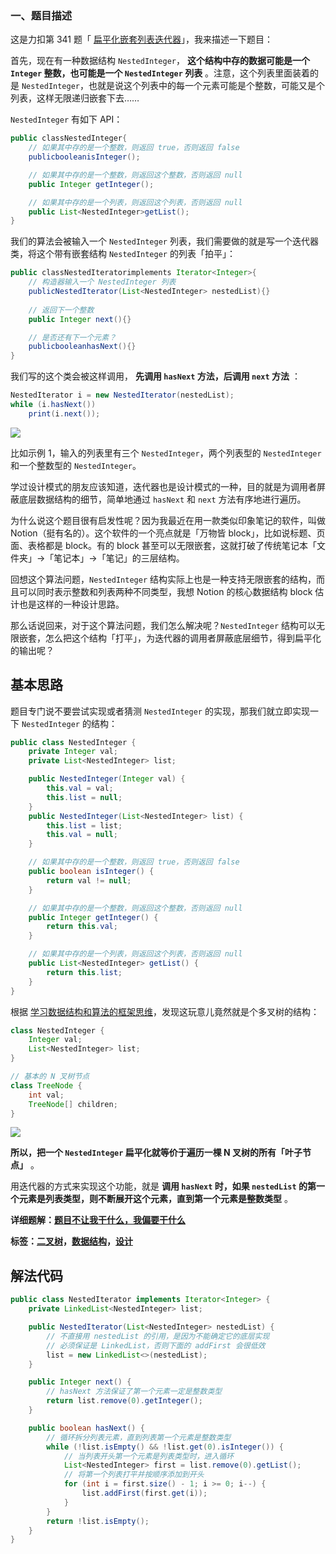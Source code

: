 ### 一、题目描述

这是力扣第 341 题「 [扁平化嵌套列表迭代器](https://leetcode.cn/problems/flatten-nested-list-iterator/)」，我来描述一下题目：

首先，现在有一种数据结构 `NestedInteger`， **这个结构中存的数据可能是一个 `Integer` 整数，也可能是一个 `NestedInteger` 列表** 。注意，这个列表里面装着的是 `NestedInteger`，也就是说这个列表中的每一个元素可能是个整数，可能又是个列表，这样无限递归嵌套下去……

`NestedInteger` 有如下 API：

```java
public classNestedInteger{
    // 如果其中存的是一个整数，则返回 true，否则返回 false
    publicbooleanisInteger();

    // 如果其中存的是一个整数，则返回这个整数，否则返回 null
    public Integer getInteger();

    // 如果其中存的是一个列表，则返回这个列表，否则返回 null
    public List<NestedInteger>getList();
}
```

我们的算法会被输入一个 `NestedInteger` 列表，我们需要做的就是写一个迭代器类，将这个带有嵌套结构 `NestedInteger` 的列表「拍平」：

```java
public classNestedIteratorimplements Iterator<Integer>{
    // 构造器输入一个 NestedInteger 列表
    publicNestedIterator(List<NestedInteger> nestedList){}
  
    // 返回下一个整数
    public Integer next(){}

    // 是否还有下一个元素？
    publicbooleanhasNext(){}
}
```

我们写的这个类会被这样调用， **先调用 `hasNext` 方法，后调用 `next` 方法** ：

```java
NestedIterator i = new NestedIterator(nestedList);
while (i.hasNext())
    print(i.next());
```

[![](https://labuladong.gitee.io/algo/images/nestedList/title.jpg)](https://labuladong.gitee.io/algo/images/nestedList/title.jpg)

比如示例 1，输入的列表里有三个 `NestedInteger`，两个列表型的 `NestedInteger` 和一个整数型的 `NestedInteger`。

学过设计模式的朋友应该知道，迭代器也是设计模式的一种，目的就是为调用者屏蔽底层数据结构的细节，简单地通过 `hasNext` 和 `next` 方法有序地进行遍历。

为什么说这个题目很有启发性呢？因为我最近在用一款类似印象笔记的软件，叫做 Notion（挺有名的）。这个软件的一个亮点就是「万物皆 block」，比如说标题、页面、表格都是 block。有的 block 甚至可以无限嵌套，这就打破了传统笔记本「文件夹」->「笔记本」->「笔记」的三层结构。

回想这个算法问题，`NestedInteger` 结构实际上也是一种支持无限嵌套的结构，而且可以同时表示整数和列表两种不同类型，我想 Notion 的核心数据结构 block 估计也是这样的一种设计思路。

那么话说回来，对于这个算法问题，我们怎么解决呢？`NestedInteger` 结构可以无限嵌套，怎么把这个结构「打平」，为迭代器的调用者屏蔽底层细节，得到扁平化的输出呢？


## 基本思路

题目专门说不要尝试实现或者猜测 `NestedInteger` 的实现，那我们就立即实现一下 `NestedInteger` 的结构：

```java
public class NestedInteger {
    private Integer val;
    private List<NestedInteger> list;

    public NestedInteger(Integer val) {
        this.val = val;
        this.list = null;
    }
    public NestedInteger(List<NestedInteger> list) {
        this.list = list;
        this.val = null;
    }

    // 如果其中存的是一个整数，则返回 true，否则返回 false
    public boolean isInteger() {
        return val != null;
    }

    // 如果其中存的是一个整数，则返回这个整数，否则返回 null
    public Integer getInteger() {
        return this.val;
    }

    // 如果其中存的是一个列表，则返回这个列表，否则返回 null
    public List<NestedInteger> getList() {
        return this.list;
    }
}
```

根据 [学习数据结构和算法的框架思维](https://labuladong.github.io/article/fname.html?fname=%E5%AD%A6%E4%B9%A0%E6%95%B0%E6%8D%AE%E7%BB%93%E6%9E%84%E5%92%8C%E7%AE%97%E6%B3%95%E7%9A%84%E9%AB%98%E6%95%88%E6%96%B9%E6%B3%95 "null")，发现这玩意儿竟然就是个多叉树的结构：

```java
class NestedInteger {
    Integer val;
    List<NestedInteger> list;
}

// 基本的 N 叉树节点
class TreeNode {
    int val;
    TreeNode[] children;
}
```

![](https://labuladong.github.io/algo/images/nestedList/1.jpeg)

 **所以，把一个 `NestedInteger` 扁平化就等价于遍历一棵 N 叉树的所有「叶子节点」** 。

用迭代器的方式来实现这个功能，就是 **调用 `hasNext` 时，如果 `nestedList` 的第一个元素是列表类型，则不断展开这个元素，直到第一个元素是整数类型** 。

**详细题解：[题目不让我干什么，我偏要干什么](https://labuladong.github.io/article/fname.html?fname=nestInteger "null")**

**标签：[二叉树](https://mp.weixin.qq.com/mp/appmsgalbum?__biz=MzAxODQxMDM0Mw==&action=getalbum&album_id=2121994699837177859 "null")，[数据结构](https://mp.weixin.qq.com/mp/appmsgalbum?__biz=MzAxODQxMDM0Mw==&action=getalbum&album_id=1318892385270808576 "null")，[设计](https://mp.weixin.qq.com/mp/appmsgalbum?__biz=MzAxODQxMDM0Mw==&action=getalbum&album_id=2121998148662362112 "null")**

## 解法代码

```java
public class NestedIterator implements Iterator<Integer> {
    private LinkedList<NestedInteger> list;

    public NestedIterator(List<NestedInteger> nestedList) {
        // 不直接用 nestedList 的引用，是因为不能确定它的底层实现
        // 必须保证是 LinkedList，否则下面的 addFirst 会很低效
        list = new LinkedList<>(nestedList);
    }

    public Integer next() {
        // hasNext 方法保证了第一个元素一定是整数类型
        return list.remove(0).getInteger();
    }

    public boolean hasNext() {
        // 循环拆分列表元素，直到列表第一个元素是整数类型
        while (!list.isEmpty() && !list.get(0).isInteger()) {
            // 当列表开头第一个元素是列表类型时，进入循环
            List<NestedInteger> first = list.remove(0).getList();
            // 将第一个列表打平并按顺序添加到开头
            for (int i = first.size() - 1; i >= 0; i--) {
                list.addFirst(first.get(i));
            }
        }
        return !list.isEmpty();
    }
}
```
